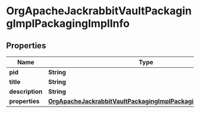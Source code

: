 
# OrgApacheJackrabbitVaultPackagingImplPackagingImplInfo

## Properties
Name | Type | Description | Notes
------------ | ------------- | ------------- | -------------
**pid** | **String** |  |  [optional]
**title** | **String** |  |  [optional]
**description** | **String** |  |  [optional]
**properties** | [**OrgApacheJackrabbitVaultPackagingImplPackagingImplProperties**](OrgApacheJackrabbitVaultPackagingImplPackagingImplProperties.md) |  |  [optional]



